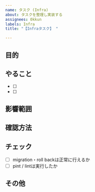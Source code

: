 ```yaml
---
name: タスク (Infra)
about: タスクを整理し実装する
assignees: 0kkun
labels: Infra
title: "【Infraタスク】 "

---
```


## 目的

## やること

- [ ]
- [ ]

## 影響範囲

## 確認方法

## チェック

- [ ] migration・roll backは正常に行えるか
- [ ] pint / lintは実行したか

## その他